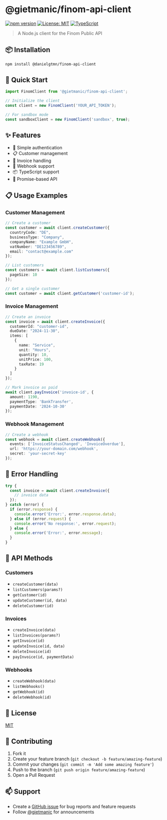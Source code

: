 # @gietmanic/finom-api-client

[![npm version](https://badge.fury.io/js/@gietmanic%2Ffinom-api-client.svg)](https://www.npmjs.com/package/@danielgtmn/finom-api-client)
[![License: MIT](https://img.shields.io/badge/License-MIT-yellow.svg)](https://opensource.org/licenses/MIT)
[![TypeScript](https://img.shields.io/badge/TypeScript-Ready-blue.svg)](https://www.typescriptlang.org/)

> A Node.js client for the Finom Public API

## 📦 Installation

```bash
npm install @danielgtmn/finom-api-client
```

## 🚀 Quick Start

```typescript
import FinomClient from '@gietmanic/finom-api-client';

// Initialize the client
const client = new FinomClient('YOUR_API_TOKEN');

// For sandbox mode
const sandboxClient = new FinomClient('sandbox', true);
```

## ✨ Features

- 🔑 Simple authentication
- 📋 Customer management
- 📄 Invoice handling
- 🔔 Webhook support
- 📦 TypeScript support
- 🚀 Promise-based API

## 📋 Usage Examples

### Customer Management

```typescript
// Create a customer
const customer = await client.createCustomer({
  countryCode: "DE",
  businessType: "Company",
  companyName: "Example GmbH",
  vatNumber: "DE123456789",
  email: "contact@example.com"
});

// List customers
const customers = await client.listCustomers({
  pageSize: 10
});

// Get a single customer
const customer = await client.getCustomer('customer-id');
```

### Invoice Management

```typescript
// Create an invoice
const invoice = await client.createInvoice({
  customerId: "customer-id",
  dueDate: "2024-11-30",
  items: [
    {
      name: "Service",
      unit: "Hours",
      quantity: 10,
      unitPrice: 100,
      taxRate: 19
    }
  ]
});

// Mark invoice as paid
await client.payInvoice('invoice-id', {
  amount: 1190,
  paymentType: 'BankTransfer',
  paymentDate: '2024-10-30'
});
```

### Webhook Management

```typescript
// Create a webhook
const webhook = await client.createWebhook({
  events: ['InvoiceStatusChanged', 'InvoiceOverdue'],
  url: 'https://your-domain.com/webhook',
  secret: 'your-secret-key'
});
```

## 🔧 Error Handling

```typescript
try {
  const invoice = await client.createInvoice({
    // invoice data
  });
} catch (error) {
  if (error.response) {
    console.error('Error:', error.response.data);
  } else if (error.request) {
    console.error('No response:', error.request);
  } else {
    console.error('Error:', error.message);
  }
}
```

## 📘 API Methods

### Customers
- `createCustomer(data)`
- `listCustomers(params?)`
- `getCustomer(id)`
- `updateCustomer(id, data)`
- `deleteCustomer(id)`

### Invoices
- `createInvoice(data)`
- `listInvoices(params?)`
- `getInvoice(id)`
- `updateInvoice(id, data)`
- `deleteInvoice(id)`
- `payInvoice(id, paymentData)`

### Webhooks
- `createWebhook(data)`
- `listWebhooks()`
- `getWebhook(id)`
- `deleteWebhook(id)`

## 📝 License

[MIT](https://choosealicense.com/licenses/mit/)

## 🤝 Contributing

1. Fork it
2. Create your feature branch (`git checkout -b feature/amazing-feature`)
3. Commit your changes (`git commit -m 'Add some amazing feature'`)
4. Push to the branch (`git push origin feature/amazing-feature`)
5. Open a Pull Request

## 📫 Support

- Create a [GitHub issue](https://github.com/gietmanic/finom-api-client/issues) for bug reports and feature requests
- Follow [@gietmanic](https://github.com/gietmanic) for announcements